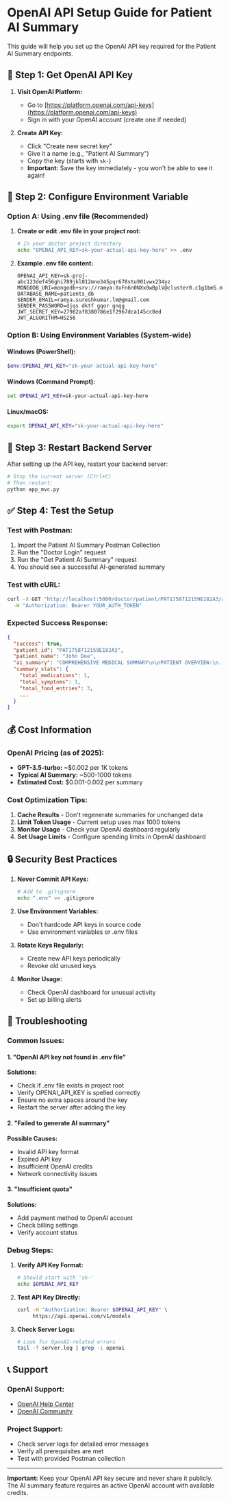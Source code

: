 # OpenAI API Setup Guide for Patient AI Summary

This guide will help you set up the OpenAI API key required for the Patient AI Summary endpoints.

## 🔑 Step 1: Get OpenAI API Key

1. **Visit OpenAI Platform:**
   - Go to [https://platform.openai.com/api-keys](https://platform.openai.com/api-keys)
   - Sign in with your OpenAI account (create one if needed)

2. **Create API Key:**
   - Click "Create new secret key"
   - Give it a name (e.g., "Patient AI Summary")
   - Copy the key (starts with `sk-`)
   - **Important:** Save the key immediately - you won't be able to see it again!

## 🔧 Step 2: Configure Environment Variable

### Option A: Using .env file (Recommended)

1. **Create or edit .env file in your project root:**
   ```bash
   # In your doctor project directory
   echo "OPENAI_API_KEY=sk-your-actual-api-key-here" >> .env
   ```

2. **Example .env file content:**
   ```
   OPENAI_API_KEY=sk-proj-abc123def456ghi789jkl012mno345pqr678stu901vwx234yz
   MONGODB_URI=mongodb+srv://ramya:XxFn6n0NXx0wBplV@cluster0.c1g1bm5.mongodb.net
   DATABASE_NAME=patients_db
   SENDER_EMAIL=ramya.sureshkumar.lm@gmail.com
   SENDER_PASSWORD=djqs dktf gqor gnqg
   JWT_SECRET_KEY=27982af8380786e1f2967dca145cc0ed
   JWT_ALGORITHM=HS256
   ```

### Option B: Using Environment Variables (System-wide)

#### Windows (PowerShell):
```powershell
$env:OPENAI_API_KEY="sk-your-actual-api-key-here"
```

#### Windows (Command Prompt):
```cmd
set OPENAI_API_KEY=sk-your-actual-api-key-here
```

#### Linux/macOS:
```bash
export OPENAI_API_KEY="sk-your-actual-api-key-here"
```

## 🚀 Step 3: Restart Backend Server

After setting up the API key, restart your backend server:

```bash
# Stop the current server (Ctrl+C)
# Then restart:
python app_mvc.py
```

## ✅ Step 4: Test the Setup

### Test with Postman:
1. Import the Patient AI Summary Postman Collection
2. Run the "Doctor Login" request
3. Run the "Get Patient AI Summary" request
4. You should see a successful AI-generated summary

### Test with cURL:
```bash
curl -X GET "http://localhost:5000/doctor/patient/PAT1758712159E182A3/ai-summary" \
  -H "Authorization: Bearer YOUR_AUTH_TOKEN"
```

### Expected Success Response:
```json
{
  "success": true,
  "patient_id": "PAT1758712159E182A3",
  "patient_name": "John Doe",
  "ai_summary": "COMPREHENSIVE MEDICAL SUMMARY\n\nPATIENT OVERVIEW:\n...",
  "summary_stats": {
    "total_medications": 1,
    "total_symptoms": 1,
    "total_food_entries": 3,
    ...
  }
}
```

## 💰 Cost Information

### OpenAI Pricing (as of 2025):
- **GPT-3.5-turbo:** ~$0.002 per 1K tokens
- **Typical AI Summary:** ~500-1000 tokens
- **Estimated Cost:** $0.001-0.002 per summary

### Cost Optimization Tips:
1. **Cache Results** - Don't regenerate summaries for unchanged data
2. **Limit Token Usage** - Current setup uses max 1000 tokens
3. **Monitor Usage** - Check your OpenAI dashboard regularly
4. **Set Usage Limits** - Configure spending limits in OpenAI dashboard

## 🔒 Security Best Practices

1. **Never Commit API Keys:**
   ```bash
   # Add to .gitignore
   echo ".env" >> .gitignore
   ```

2. **Use Environment Variables:**
   - Don't hardcode API keys in source code
   - Use environment variables or .env files

3. **Rotate Keys Regularly:**
   - Create new API keys periodically
   - Revoke old unused keys

4. **Monitor Usage:**
   - Check OpenAI dashboard for unusual activity
   - Set up billing alerts

## 🚨 Troubleshooting

### Common Issues:

#### 1. "OpenAI API key not found in .env file"
**Solutions:**
- Check if .env file exists in project root
- Verify OPENAI_API_KEY is spelled correctly
- Ensure no extra spaces around the key
- Restart the server after adding the key

#### 2. "Failed to generate AI summary"
**Possible Causes:**
- Invalid API key format
- Expired API key
- Insufficient OpenAI credits
- Network connectivity issues

#### 3. "Insufficient quota"
**Solutions:**
- Add payment method to OpenAI account
- Check billing settings
- Verify account status

### Debug Steps:

1. **Verify API Key Format:**
   ```bash
   # Should start with 'sk-'
   echo $OPENAI_API_KEY
   ```

2. **Test API Key Directly:**
   ```bash
   curl -H "Authorization: Bearer $OPENAI_API_KEY" \
        https://api.openai.com/v1/models
   ```

3. **Check Server Logs:**
   ```bash
   # Look for OpenAI-related errors
   tail -f server.log | grep -i openai
   ```

## 📞 Support

### OpenAI Support:
- [OpenAI Help Center](https://help.openai.com/)
- [OpenAI Community](https://community.openai.com/)

### Project Support:
- Check server logs for detailed error messages
- Verify all prerequisites are met
- Test with provided Postman collection

---

**Important:** Keep your OpenAI API key secure and never share it publicly. The AI summary feature requires an active OpenAI account with available credits.
